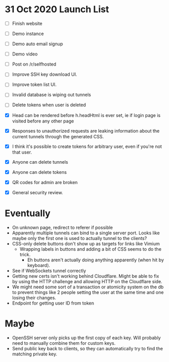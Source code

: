 # 31 Oct 2020 Launch List

- [ ] Finish website
- [ ] Demo instance
- [ ] Demo auto email signup
- [ ] Demo video
- [ ] Post on /r/selfhosted
- [ ] Improve SSH key download UI.
- [ ] Improve token list UI.
- [ ] Invalid database is wiping out tunnels
- [ ] Delete tokens when user is deleted
- [x] Head can be rendered before h.headHtml is ever set, ie if login page is visited before any other page
- [x] Responses to unauthorized requests are leaking information about the current tunnels through the generated CSS.
- [x] I think it's possible to create tokens for arbitrary user, even if you're not that user.
- [x] Anyone can delete tunnels
- [x] Anyone can delete tokens
- [x] QR codes for admin are broken
- [x] General security review.


# Eventually 

* On unknown page, redirect to referer if possible
* Apparently multiple tunnels can bind to a single server port. Looks like
  maybe only the first one is used to actually tunnel to the clients?
* CSS-only delete buttons don't show up as targets for links like Vimium
  * Wrapping labels in buttons and adding a bit of CSS seems to do the trick.
    * Eh buttons aren't actually doing anything apparently (when hit by
      keyboard).
* See if WebSockets tunnel correctly
* Getting new certs isn't working behind Cloudflare. Might be able to fix by
  using the HTTP challenge and allowing HTTP on the Cloudflare side.
* We might need some sort of a transaction or atomicity system on the db to
  prevent things like 2 people setting the user at the same time and one losing
  their changes.
* Endpoint for getting user ID from token


# Maybe

* OpenSSH server only picks up the first copy of each key. Will probably need
  to manually combine them for custom keys.
* Send public key back to clients, so they can automatically try to find the
  matching private key.
